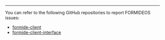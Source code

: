 ---
You can refer to the following GitHub repositories to report FORMIDEOS issues:

* [formide-client](https://github.com/PRINTR3D/formide-client/issues)
* [formide-client-interface](https://github.com/PRINTR3D/formide-client-interface/issues)
